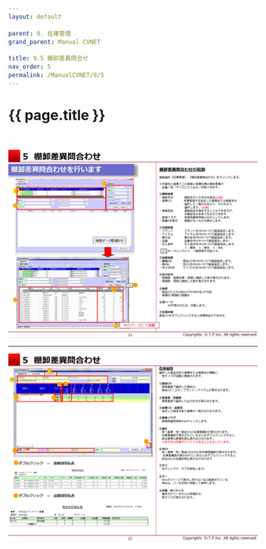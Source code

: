 ```yaml
---
layout: default

parent: 9. 在庫管理
grand_parent: Manual CVNET

title: 9.5 棚卸差異問合せ
nav_order: 5
permalink: /ManualCVNET/9/5
---
```


# {{ page.title }} <br/><br/>


<a href="/img/ZaikoKanri/ZK22.PNG" target="_blank">
<img src="/img/ZaikoKanri/ZK22.PNG" alt="login image"></a>

---

<a href="/img/ZaikoKanri/ZK23.PNG" target="_blank">
<img src="/img/ZaikoKanri/ZK23.PNG" alt="login image"></a><a href="/img/


